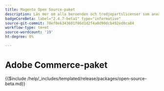 ```yaml
---
title: Magento Open Source-paket
description: Läs mer om alla beroenden och tredjepartslicenser som används i Magento Open Source.
badgeCoreBeta: label="2.4.7-beta1" type="informative"
source-git-commit: 78ef0e6343601f06d1d2f4a0d90dcb492ed8ca84
workflow-type: tm+mt
source-wordcount: '19'
ht-degree: 0%

---
```


# Adobe Commerce-paket

{{$include /help/_includes/templated/release/packages/open-source-beta.md}}
